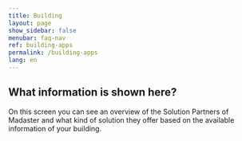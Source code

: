 ```yaml
---
title: Building
layout: page
show_sidebar: false
menubar: faq-nav
ref: building-apps
permalink: /building-apps
lang: en
---
```


## What information is shown here?
On this screen you can see an overview of the Solution Partners of Madaster and what kind of solution they offer based on the available information of your building.
